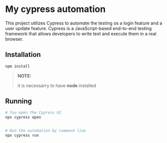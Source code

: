 # My cypress automation
This project utilizes Cypress to automate the testing os a login feature and a user update feature.
Cypress is a JavaScript-based end-to-end testing framework that allows developers to write test and execute them in a real browser.

## Installation 
```bash
npm install
```
>**NOTE:**
>
>it is necessarry to have **node** installed
## Running
```bash
# You open the Cypress UI
npx cypress open


# Run the automation by command line
npx cypress run
```

